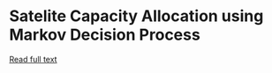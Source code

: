 # Satelite Capacity Allocation using Markov Decision Process

[Read full text](https://www.researchgate.net/publication/352998165_Satellite_Capacity_Allocation_A_Small-Scale_Markov_Decision_Process?channel=doi&linkId=60e34357299bf1ea9ee22db1&showFulltext=true)
